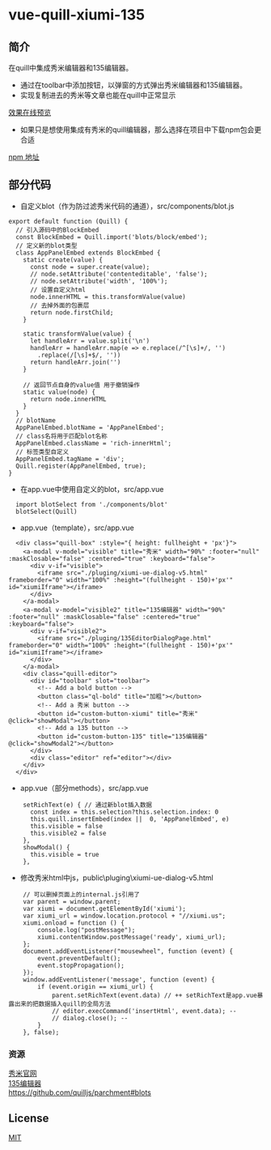# vue-quill-xiumi-135

## 简介

在quill中集成秀米编辑器和135编辑器。

  * 通过在toolbar中添加按钮，以弹窗的方式弹出秀米编辑器和135编辑器。
  * 实现复制进去的秀米等文章也能在quill中正常显示

<a href="http://www.lichengblog.com/demo/quill-xiumi-135/index.html" target="_blank">效果在线预览</a>

  * 如果只是想使用集成有秀米的quill编辑器，那么选择在项目中下载npm包会更合适

<a href="https://www.npmjs.com/package/vue-quill-xiumi" target="_blank">npm 地址</a>

## 部分代码

  * 自定义blot（作为防过滤秀米代码的通道），src/components/blot.js

```
export default function (Quill) {
  // 引入源码中的BlockEmbed
  const BlockEmbed = Quill.import('blots/block/embed');
  // 定义新的blot类型
  class AppPanelEmbed extends BlockEmbed {
    static create(value) {
      const node = super.create(value);
      // node.setAttribute('contenteditable', 'false');
      // node.setAttribute('width', '100%');
      // 设置自定义html
      node.innerHTML = this.transformValue(value)
      // 去掉外面的包裹层
      return node.firstChild;
    }

    static transformValue(value) {
      let handleArr = value.split('\n')
      handleArr = handleArr.map(e => e.replace(/^[\s]+/, '')
        .replace(/[\s]+$/, ''))
      return handleArr.join('')
    }

    // 返回节点自身的value值 用于撤销操作
    static value(node) {
      return node.innerHTML
    }
  }
  // blotName
  AppPanelEmbed.blotName = 'AppPanelEmbed';
  // class名将用于匹配blot名称
  AppPanelEmbed.className = 'rich-innerHtml';
  // 标签类型自定义
  AppPanelEmbed.tagName = 'div';
  Quill.register(AppPanelEmbed, true);
}
```

  * 在app.vue中使用自定义的blot，src/app.vue

```
  import blotSelect from './components/blot'
  blotSelect(Quill)
```  

  * app.vue（template），src/app.vue

```
  <div class="quill-box" :style="{ height: fullheight + 'px'}">
    <a-modal v-model="visible" title="秀米" width="90%" :footer="null" :maskClosable="false" :centered="true" :keyboard="false">
      <div v-if="visible">
        <iframe src="./pluging/xiumi-ue-dialog-v5.html" frameborder="0" width="100%" :height="(fullheight - 150)+'px'" id="xiumiIframe"></iframe>
      </div>
    </a-modal>
    <a-modal v-model="visible2" title="135编辑器" width="90%" :footer="null" :maskClosable="false" :centered="true" :keyboard="false">
      <div v-if="visible2">
        <iframe src="./pluging/135EditorDialogPage.html" frameborder="0" width="100%" :height="(fullheight - 150)+'px'" id="xiumiIframe"></iframe>
      </div>
    </a-modal>
    <div class="quill-editor">
      <div id="toolbar" slot="toolbar">
        <!-- Add a bold button -->
        <button class="ql-bold" title="加粗"></button>
        <!-- Add a 秀米 button -->
        <button id="custom-button-xiumi" title="秀米" @click="showModal"></button>
        <!-- Add a 135 button -->
        <button id="custom-button-135" title="135编辑器" @click="showModal2"></button>
      </div>
      <div class="editor" ref="editor"></div>
    </div>
  </div>
```  

  * app.vue（部分methods），src/app.vue
  
```
    setRichText(e) { // 通过新blot插入数据
      const index = this.selection?this.selection.index: 0
      this.quill.insertEmbed(index ||  0, 'AppPanelEmbed', e)
      this.visible = false
      this.visible2 = false
    },
    showModal() {
      this.visible = true
    },
``` 

  * 修改秀米html中js，public\pluging\xiumi-ue-dialog-v5.html

```
    // 可以删掉页面上的internal.js引用了
    var parent = window.parent;
    var xiumi = document.getElementById('xiumi');
    var xiumi_url = window.location.protocol + "//xiumi.us";
    xiumi.onload = function () {
        console.log("postMessage");
        xiumi.contentWindow.postMessage('ready', xiumi_url);
    };
    document.addEventListener("mousewheel", function (event) {
        event.preventDefault();
        event.stopPropagation();
    });
    window.addEventListener('message', function (event) {
        if (event.origin == xiumi_url) {
            parent.setRichText(event.data) // ++ setRichText是app.vue暴露出来的把数据插入quill的全局方法
            // editor.execCommand('insertHtml', event.data); --
            // dialog.close(); --
        }
    }, false);
```   

### 资源

<a href="https://xiumi.us/" target="_blank">秀米官网</a><br>
<a href="http://www.135plat.com/open_editor.html" target="_blank">135编辑器</a><br>
<a href="https://github.com/quilljs/parchment#blots" target="_blank">https://github.com/quilljs/parchment#blots</a><br>

## License

<a href="https://opensource.org/licenses/MIT" target="_blank">MIT</a>
